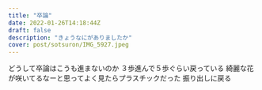 ```yaml
---
title: "卒論"
date: 2022-01-26T14:18:44Z
draft: false
description: "きょうなにがありましたか"
cover: post/sotsuron/IMG_5927.jpeg
---
```


どうして卒論はこうも進まないのか
３歩進んで５歩ぐらい戻っている
綺麗な花が咲いてるなーと思ってよく見たらプラスチックだった
振り出しに戻る
